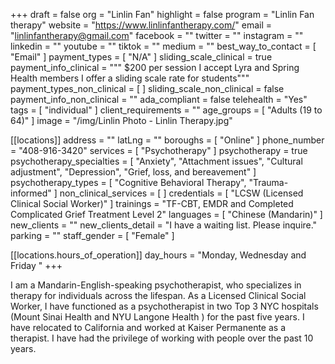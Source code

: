 +++
draft = false
org = "Linlin Fan"
highlight = false
program = "Linlin Fan therapy"
website = "https://www.linlinfantherapy.com/"
email = "linlinfantherapy@gmail.com"
facebook = ""
twitter = ""
instagram = ""
linkedin = ""
youtube = ""
tiktok = ""
medium = ""
best_way_to_contact = [ "Email" ]
payment_types = [ "N/A" ]
sliding_scale_clinical = true
payment_info_clinical = """
$200 per session
I accept Lyra and Spring Health members
I offer a sliding scale rate for students"""
payment_types_non_clinical = [ ]
sliding_scale_non_clinical = false
payment_info_non_clinical = ""
ada_compliant = false
telehealth = "Yes"
tags = [ "individual" ]
client_requirements = ""
age_groups = [ "Adults (19 to 64)" ]
image = "/img/Linlin Photo - Linlin Therapy.jpg"

[[locations]]
address = ""
latLng = ""
boroughs = [ "Online" ]
phone_number = "408-916-3420"
services = [ "Psychotherapy" ]
psychotherapy = true
psychotherapy_specialties = [
  "Anxiety",
  "Attachment issues",
  "Cultural adjustment",
  "Depression",
  "Grief, loss, and bereavement"
]
psychotherapy_types = [ "Cognitive Behavioral Therapy", "Trauma-informed" ]
non_clinical_services = [ ]
credentials = [ "LCSW (Licensed Clinical Social Worker)" ]
trainings = "TF-CBT, EMDR and Completed Complicated Grief Treatment Level 2"
languages = [ "Chinese (Mandarin)" ]
new_clients = ""
new_clients_detail = "I have a waiting list.  Please inquire."
parking = ""
staff_gender = [ "Female" ]

  [[locations.hours_of_operation]]
  day_hours = "Monday, Wednesday and Friday "
+++


I am a Mandarin-English-speaking psychotherapist, who specializes in therapy for individuals across the lifespan. As a Licensed Clinical Social Worker, I have functioned as a psychotherapist in two Top 3 NYC hospitals (Mount Sinai Health and NYU Langone Health ) for the past five years. I have relocated to California and worked at Kaiser Permanente as a therapist. I have had the privilege of working with people over the past 10 years.
